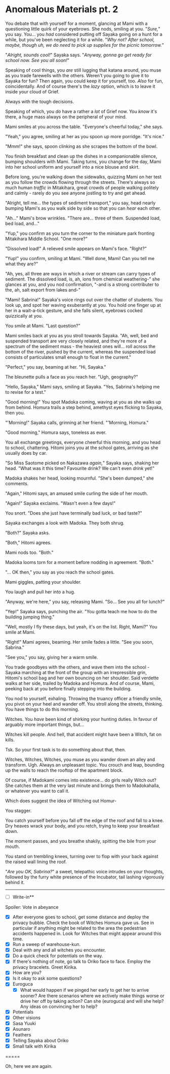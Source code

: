 # Anomalous Materials pt. 2

You debate that with yourself for a moment, glancing at Mami with a questioning little quirk of your eyebrows. She nods, smiling at you. "*Sure,*" you say. You... you *had* considered putting off Sayaka going on a hunt for a while, but you've been neglecting it for a while. "*Why not? After school, maybe, though uh, we do need to pick up supplies for the picnic tomorrow.*"

"*Alright, sounds cool!*" Sayaka says. "*Anyway, gonna go get ready for school now. See you all soon!*"

Speaking of cool things, you *are* still lugging that katana around, you muse as you trade farewells with the others. Weren't you going to give it to Sayaka for fun? Then again, you could keep it for yourself, too. *Also* for fun, coincidentally. And of course there's the *lazy* option, which is to leave it inside your cloud of Grief.

Always with the tough decisions.

Speaking of which, you *do* have a rather a *lot* of Grief now. You *know* it's there, a huge mass always on the peripheral of your mind.

Mami smiles at you across the table. "Everyone's cheerful today," she says.

"Yeah," you agree, smiling at her as you spoon up more porridge. "It's nice."

"Mmm!" she says, spoon clinking as she scrapes the bottom of the bowl.

You finish breakfast and clean up the dishes in a companionable silence, bumping shoulders with Mami. Taking turns, you change for the day, Mami into her school uniform and yourself into a nice blouse and skirt.

Before long, you're walking down the sidewalks, quizzing Mami on her test as you follow the crowds flowing through the streets. There's always so much human *traffic* in Mitakihara, great crowds of people walking politely and calmly - rarely do you see anyone jostling to try and get ahead.

"Alright, tell me... the types of sediment transport," you say, head nearly bumping Mami's as you walk side by side so that you can *hear* each other.

"Ah..." Mami's brow wrinkles. "There are... three of them. Suspended load, bed load, and..."

"Yup," you confirm as you turn the corner to the miniature park fronting Mitakihara Middle School. "One more?"

"Dissolved load!" A relieved smile appears on Mami's face. "Right?"

"Yup!" you confirm, smiling at Mami. "Well done, Mami! Can you tell me what they are?"

"Ah, yes, all three are ways in which a river or stream can carry types of sediment. The dissolved load, is, ah, ions from chemical weathering-" she glances at you, and you nod confirmation, "-and is a strong contributer to the, ah, salt export from lakes and-"

"Mami! Sabrina!" Sayaka's voice rings out over the chatter of students. You look up, and spot her waving exuberantly at you. You hold one finger up at her in a wait-a-tick gesture, and she falls silent, eyebrows cocked quizzically at you.

You smile at Mami. "Last question?"

Mami smiles back at you as you stroll towards Sayaka. "Ah, well, bed and suspended transport are very closely related, and they're more of a spectrum of the sediment mass - the heaviest ones will... roll across the bottom of the river, pushed by the current, whereas the suspended load consists of particulates small enough to float in the current."

"Perfect," you say, beaming at her. "Hi, Sayaka."

The bleunette pulls a face as you reach her. "Ugh, geography?"

"Hello, Sayaka," Mami says, smiling at Sayaka. "Yes, Sabrina's helping me to revise for a test."

"Good morning!" You spot Madoka coming, waving at you as she walks up from behind. Homura trails a step behind, amethyst eyes flicking to Sayaka, then you.

"'Morning!" Sayaka calls, grinning at her friend. "'Morning, Homura."

"Good morning," Homura says, toneless as ever.

You all exchange greetings, everyone cheerful this morning, and you head to school, chattering. Hitomi joins you at the school gates, arriving as she usually does by car.

"So Miss Saotome picked on Nakazawa *again,*" Sayaka says, shaking her head. "What was it this time? Favourite drink? We can't even *drink* yet!"

Madoka shakes her head, looking mournful. "She's been dumped," she comments.

"Again," Hitomi says, an amused smile curling the side of her mouth.

"Again!" Sayaka exclaims. "Wasn't even a few days!"

You snort. "Does she just have terminally bad luck, or bad taste?"

Sayaka exchanges a look with Madoka. They both shrug.

"Both?" Sayaka asks.

"Both," Hitomi agrees.

Mami nods too. "Both."

Madoka looms torn for a moment before nodding in agreement. "Both."

"... OK then," you say as you reach the school gates.

Mami giggles, patting your shoulder.

You laugh and pull her into a hug.

"Anyway, we're here," you say, releasing Mami. "So... See you all for lunch?"

"Yep!" Sayaka says, punching the air. "You gotta teach me how to do the building jumping thing."

"Well, mostly I fly these days, but yeah, it's on the list. Right, Mami?" You smile at Mami.

"Right!" Mami agrees, beaming. Her smile fades a little. "See you soon, Sabrina."

"See you," you say, giving her a warm smile.

You trade goodbyes with the others, and wave them into the school - Sayaka marching at the front of the group with an irrepressible grin, Hitomi's school bag and her own bouncing on her shoulder. Said verdette walks at her side, trailed by Madoka and Homura. And of course, Mami, peeking back at you before finally stepping into the building.

You nod to yourself, exhaling. Throwing the truancy officer a friendly smile, you pivot on your heel and wander off. You stroll along the streets, thinking. You have things to do this morning.

Witches. You *have* been kind of shirking your hunting duties. In favour of arguably more important things, but...

Witches kill people. And hell, that accident might have been a Witch, fat on kills.

Tsk. So your first task is to do something about that, then.

Witches, Witches, Witches, you muse as you wander down an alley and transform. Ugh. Always an unpleasant topic. You crouch and leap, bounding up the walls to reach the rooftop of the apartment block.

Of course, if Madokami comes into existence... do girls really Witch out? She catches them at the very last minute and brings them to Madokahalla, or whatever you want to call it.

Which does suggest the idea of Witching out Homur-

You stagger.

You catch yourself before you fall off the edge of the roof and fall to a knee. Dry heaves wrack your body, and you retch, trying to keep your breakfast down.

The moment passes, and you breathe shakily, spitting the bile from your mouth.

You stand on trembling knees, turning over to flop with your back against the raised wall lining the roof.

"*Are you OK, Sabrina?*" a sweet, telepathic voice intrudes on your thoughts, followed by the furry white presence of the Incubator, tail lashing vigorously behind it.

---

- [ ] Write-in**

Spoiler: Vote in abeyance

- [x] After everyone goes to school, get some distance and deploy the privacy bubble. Check the book of Witches Homura gave us. See in particular if anything might be related to the area the pedestrian accidents happened in. Look for Witches that might appear around this time.
- [x] Run a sweep of warehouse-kun.
- [x] Deal with any and all witches you encounter.
- [x] Do a quick check for potentials on the way.
- [x] If there's nothing of note, go talk to Oriko face to face. Employ the privacy bracelets. Greet Kirika.
- [x] How are you?
- [x] Is it okay to ask some questions?
- [x] Euroguca
  - [x] What would happen if we pinged her early to get her to arrive sooner? Are there scenarios where we actively make things worse or drive her off by taking action? Can she (euroguca) and will she help? Any ideas on convincing her to help?
- [x] Potentials
- [x] Other visions
- [x] Sasa Yuuki
- [x] Asunaro
- [x] Feathers
- [x] Telling Sayaka about Oriko
- [x] Small talk with Kirika

\=====​

Oh, here we are again.
